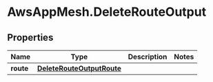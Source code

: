 # AwsAppMesh.DeleteRouteOutput

## Properties

Name | Type | Description | Notes
------------ | ------------- | ------------- | -------------
**route** | [**DeleteRouteOutputRoute**](DeleteRouteOutputRoute.md) |  | 


